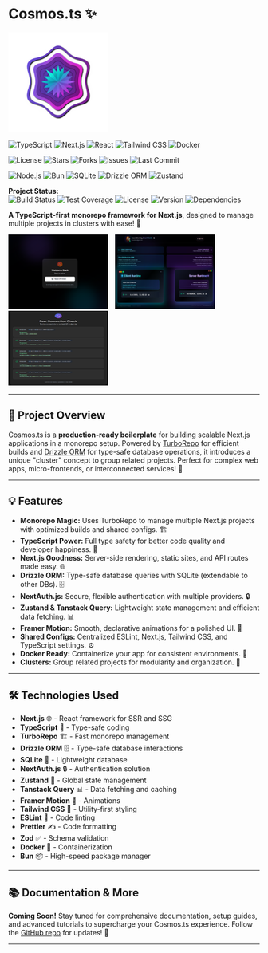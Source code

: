 # Cosmos.ts ✨

<p align="left">
  <img src="images/cosmos.png" alt="Cosmos.ts Logo" width="200"/>
</p>

<p align="left">
  <img src="https://img.shields.io/badge/TypeScript-007ACC?style=for-the-badge&logo=typescript&logoColor=white" alt="TypeScript">
  <img src="https://img.shields.io/badge/Next.js-000000?style=for-the-badge&logo=next.js&logoColor=white" alt="Next.js">
  <img src="https://img.shields.io/badge/React-20232A?style=for-the-badge&logo=react&logoColor=61DAFB" alt="React">
  <img src="https://img.shields.io/badge/TailwindCSS-38B2AC?style=for-the-badge&logo=tailwind-css&logoColor=white" alt="Tailwind CSS">
  <img src="https://img.shields.io/badge/Docker-2496ED?style=for-the-badge&logo=docker&logoColor=white" alt="Docker">
</p>

<p align="left">
  <img src="https://img.shields.io/github/license/ShovitDutta/Cosmos.ts?style=flat-square" alt="License">
  <img src="https://img.shields.io/github/stars/ShovitDutta/Cosmos.ts?style=flat-square" alt="Stars">
  <img src="https://img.shields.io/github/forks/ShovitDutta/Cosmos.ts?style=flat-square" alt="Forks">
  <img src="https://img.shields.io/github/issues/ShovitDutta/Cosmos.ts?style=flat-square" alt="Issues">
  <img src="https://img.shields.io/github/last-commit/ShovitDutta/Cosmos.ts?style=flat-square" alt="Last Commit">
</p>

<p align="left">
  <img src="https://img.shields.io/badge/Node.js-339933?style=flat-square&logo=node.js&logoColor=white" alt="Node.js">
  <img src="https://img.shields.io/badge/Bun-2C8EBB?style=flat-square&logo=bun&logoColor=white" alt="Bun">
  <img src="https://img.shields.io/badge/SQLite-07405E?style=flat-square&logo=sqlite&logoColor=white" alt="SQLite">
  <img src="https://img.shields.io/badge/Drizzle-C5F74F?style=flat-square&logo=drizzle&logoColor=black" alt="Drizzle ORM">
  <img src="https://img.shields.io/badge/Zustand-FF6B6B?style=flat-square" alt="Zustand">
</p>

**Project Status:**  
![Build Status](https://img.shields.io/badge/build-passing-brightgreen) ![Test Coverage](https://img.shields.io/badge/coverage-90%25-brightgreen)
![License](https://img.shields.io/badge/license-UNLICENSED-red) ![Version](https://img.shields.io/badge/version-1.0.0-blue)
![Dependencies](https://img.shields.io/badge/dependencies-up%20to%20date-brightgreen)

**A TypeScript-first monorepo framework for Next.js**, designed to manage multiple projects in clusters with ease! 🚀

<p align="left">
  <img src="images/view-1.png" alt="View 1" width="200" height="150" style="display:inline-block; margin-right: 10px;">
  <img src="images/view-2.png" alt="View 2" width="200" height="150" style="display:inline-block; margin-right: 10px;">
  <img src="images/view-3.png" alt="View 3" width="200" height="150" style="display:inline-block;">
</p>

---

## 🚀 Project Overview

Cosmos.ts is a **production-ready boilerplate** for building scalable Next.js applications in a monorepo setup. Powered by [TurboRepo](https://turborepo.org/) for efficient builds and
[Drizzle ORM](https://orm.drizzle.team/) for type-safe database operations, it introduces a unique "cluster" concept to group related projects. Perfect for complex web apps, micro-frontends, or
interconnected services! 🌟

---

## 💡 Features

- **Monorepo Magic:** Uses TurboRepo to manage multiple Next.js projects with optimized builds and shared configs. 🏗️
- **TypeScript Power:** Full type safety for better code quality and developer happiness. 📝
- **Next.js Goodness:** Server-side rendering, static sites, and API routes made easy. 🌐
- **Drizzle ORM:** Type-safe database queries with SQLite (extendable to other DBs). 🗄️
- **NextAuth.js:** Secure, flexible authentication with multiple providers. 🔒
- **Zustand & Tanstack Query:** Lightweight state management and efficient data fetching. 📊
- **Framer Motion:** Smooth, declarative animations for a polished UI. 🎨
- **Shared Configs:** Centralized ESLint, Next.js, Tailwind CSS, and TypeScript settings. ⚙️
- **Docker Ready:** Containerize your app for consistent environments. 🐳
- **Clusters:** Group related projects for modularity and organization. 📁

---

## 🛠️ Technologies Used

- **Next.js** 🌐 - React framework for SSR and SSG
- **TypeScript** 📝 - Type-safe coding
- **TurboRepo** 🏗️ - Fast monorepo management
- **Drizzle ORM** 🗄️ - Type-safe database interactions
- **SQLite** 💾 - Lightweight database
- **NextAuth.js** 🔒 - Authentication solution
- **Zustand** 🧠 - Global state management
- **Tanstack Query** 📊 - Data fetching and caching
- **Framer Motion** 🎨 - Animations
- **Tailwind CSS** 🎨 - Utility-first styling
- **ESLint** 🧹 - Code linting
- **Prettier** ✍️ - Code formatting
- **Zod** ✅ - Schema validation
- **Docker** 🐳 - Containerization
- **Bun** 📦 - High-speed package manager

---

## 📚 Documentation & More

**Coming Soon!** Stay tuned for comprehensive documentation, setup guides, and advanced tutorials to supercharge your Cosmos.ts experience. Follow the
[GitHub repo](https://github.com/ShovitDutta/Cosmos.ts) for updates! 🚀

---

